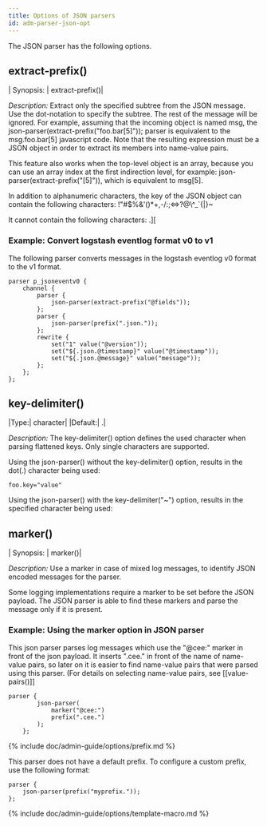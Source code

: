 ```yaml
---
title: Options of JSON parsers
id: adm-parser-json-opt
---
```

 
The JSON parser has the following options.

## extract-prefix()

|  Synopsis:  | extract-prefix()|

*Description:* Extract only the specified subtree from the JSON message.
Use the dot-notation to specify the subtree. The rest of the message
will be ignored. For example, assuming that the incoming object is named
msg, the json-parser(extract-prefix(\"foo.bar\[5\]\")); parser is
equivalent to the msg.foo.bar\[5\] javascript code. Note that the
resulting expression must be a JSON object in order to extract its
members into name-value pairs.

This feature also works when the top-level object is an array, because
you can use an array index at the first indirection level, for example:
json-parser(extract-prefix(\"\[5\]\")), which is equivalent to msg\[5\].

In addition to alphanumeric characters, the key of the JSON object can
contain the following characters:
!\"\#$%&\'()\*+,-/:;\<=\>?@\\\^\_\`{\|}\~

It cannot contain the following characters: .\]\[

### Example: Convert logstash eventlog format v0 to v1

The following parser converts messages in the logstash eventlog v0
format to the v1 format.

```config
parser p_jsoneventv0 {
    channel {
        parser {
            json-parser(extract-prefix("@fields"));
        };
        parser {
            json-parser(prefix(".json."));
        };
        rewrite {
            set("1" value("@version"));
            set("${.json.@timestamp}" value("@timestamp"));
            set("${.json.@message}" value("message"));
        };
    };
};
```

## key-delimiter()

|Type:|   character|
|Default:|           .|

*Description:* The key-delimiter() option defines the used character when parsing flattened keys. Only single characters are supported.

Using the json-parser() without the key-delimiter() option, results in the dot(.) character being used:

```config
foo.key="value"
```

Using the json-parser() with the key-delimiter("~") option, results in the specified character being used:


## marker()

|  Synopsis: |  marker()|

*Description:* Use a marker in case of mixed log messages, to identify
JSON encoded messages for the parser.

Some logging implementations require a marker to be set before the JSON
payload. The JSON parser is able to find these markers and parse the
message only if it is present.

### Example: Using the marker option in JSON parser

This json parser parses log messages which use the \"@cee:\" marker in
front of the json payload. It inserts \".cee.\" in front of the name of
name-value pairs, so later on it is easier to find name-value pairs that
were parsed using this parser. (For details on selecting name-value
pairs, see [[value-pairs()]]

```config
parser {
        json-parser(
            marker("@cee:")
            prefix(".cee.")
        );
    };
```

{% include doc/admin-guide/options/prefix.md %}

This parser does not have a default prefix. To configure a custom
prefix, use the following format:

```config
parser {
    json-parser(prefix("myprefix."));
};
```

{% include doc/admin-guide/options/template-macro.md %}
